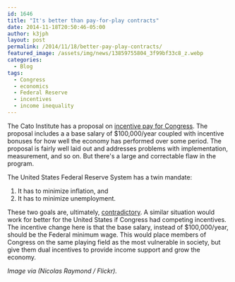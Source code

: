```yaml
---
id: 1646
title: "It's better than pay-for-play contracts"
date: 2014-11-18T20:50:46-05:00
author: k3jph
layout: post
permalink: /2014/11/18/better-pay-play-contracts/
featured_image: /assets/img/news/13859755804_3f99bf33c8_z.webp
categories:
  - Blog
tags:
  - Congress
  - economics
  - Federal Reserve
  - incentives
  - income inequality
---
```

The Cato Institute has a proposal on [incentive pay for
Congress](http://www.cato.org/publications/cato-online-forum/incentive-pay-congress).
The proposal includes a a base salary of $100,000/year coupled with
incentive bonuses for how well the economy has performed over some
period.  The proposal is fairly well laid out and addresses problems
with implementation, measurement, and so on.  But there's a large
and correctable flaw in the program.

The United States Federal Reserve System has a twin mandate:

1.  It has to minimize inflation, and
2.  It has to minimize unemployment.

These two goals are, ultimately,
[contradictory](https://www.chicagofed.org/webpages/publications/speeches/our_dual_mandate.cfm).
A similar situation would work for better for the United States if
Congress had competing incentives.  The incentive change here is
that the base salary, instead of $100,000/year, should be the Federal
minimum wage.  This would place members of Congress on the same
playing field as the most vulnerable in society, but give them dual
incentives to provide income support and grow the economy.

_Image via (Nicolas Raymond / Flickr)._
